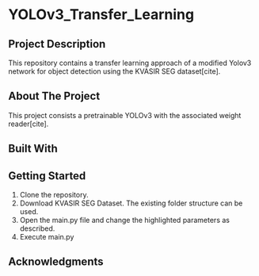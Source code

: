 # YOLOv3_Transfer_Learning

## Project Description
This repository contains a transfer learning approach of a modified Yolov3 network for object detection using the KVASIR SEG dataset[cite].

## About The Project
This project consists a pretrainable YOLOv3 with the associated weight reader[cite]. 

## Built With

## Getting Started
1) Clone the repository.
2) Download KVASIR SEG Dataset. The existing folder structure can be used.
3) Open the main.py file and change the highlighted parameters as described.
4) Execute main.py

## Acknowledgments

